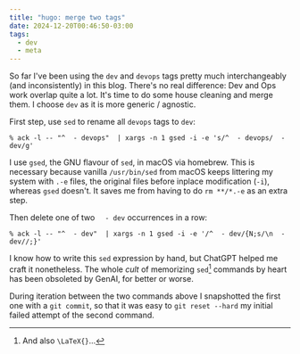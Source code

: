 ```yaml
---
title: "hugo: merge two tags"
date: 2024-12-20T00:46:50-03:00
tags:
  - dev
  - meta
---
```


So far I've been using the `dev` and `devops` tags pretty much interchangeably
(and inconsistently) in this blog. There's no real difference: Dev and Ops work
overlap quite a lot. It's time to do some house cleaning and merge them. I
choose `dev` as it is more generic / agnostic.


First step, use `sed` to rename all `devops` tags to `dev`:

```shell
% ack -l -- "^  - devops"  | xargs -n 1 gsed -i -e 's/^  - devops/  - dev/g'
```

I use `gsed`, the GNU flavour of `sed`, in macOS via homebrew. This is necessary
because vanilla `/usr/bin/sed` from macOS keeps littering my system with `.-e`
files, the original files before inplace modification (`-i`), whereas `gsed`
doesn't. It saves me from having to do `rm **/*.-e` as an extra step.

Then delete one of two `  - dev` occurrences in a row:

```shell
% ack -l -- "^  - dev"  | xargs -n 1 gsed -i -e '/^  - dev/{N;s/\n  - dev//;}'
```

I know how to write this `sed` expression by hand, but ChatGPT helped me craft
it nonetheless. The whole _cult_ of memorizing `sed`[^1] commands by heart has
been obsoleted by GenAI, for better or worse.

During iteration between the two commands above I snapshotted the first one with
a `git commit`, so that it was easy to `git reset --hard` my initial failed
attempt of the second command.

[^1]: And also `\LaTeX{}`...
